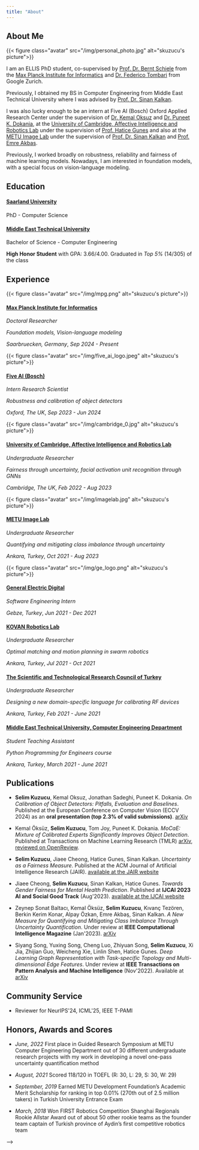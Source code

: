 ```yaml
---
title: "About"
---
```


## About Me

{{< figure class="avatar" src="/img/personal_photo.jpg" alt="skuzucu's picture">}}
<!-- TODO: improve this -->
I am an ELLIS PhD student, co-supervised by [Prof. Dr. Bernt Schiele](https://www.mpi-inf.mpg.de/departments/computer-vision-and-machine-learning/people/bernt-schiele) from the [Max Planck Institute for Informatics](https://www.mpi-inf.mpg.de/home) and [Dr. Federico Tombari](https://federicotombari.github.io) from Google Zurich.

Previously, I obtained my BS in Computer Engineering from Middle East Technical University where I was advised by [Prof. Dr. Sinan Kalkan](https://scholar.google.com/citations?user=yiAWeIAAAAAJ&hl=en).

I was also lucky enough to be an intern at Five AI (Bosch) Oxford Applied Research Center under the supervision of [Dr. Kemal Oksuz](https://scholar.google.com/citations?user=nWHRjrkAAAAJ) and [Dr. Puneet K. Dokania](https://puneetkdokania.github.io/), at the [University of Cambridge, Affective Intelligence and Robotics Lab](https://cambridge-afar.github.io) under the supervision of [Prof. Hatice Gunes](https://www.cl.cam.ac.uk/~hg410/) and also at the [METU Image Lab](https://image.ceng.metu.edu.tr/members.html) under the supervision of [Prof. Dr. Sinan Kalkan](https://scholar.google.com/citations?user=yiAWeIAAAAAJ&hl=en) and [Prof. Emre Akbas](https://user.ceng.metu.edu.tr/~emre/). 

Previously, I worked broadly on robustness, reliability and fairness of machine learning models. Nowadays, I am interested in foundation models, with a special focus on vision-language modeling.


## Education

#### [Saarland University](https://www.uni-saarland.de/en/home.html)
PhD - Computer Science


#### [Middle East Technical University](https://www.metu.edu.tr/) 
Bachelor of Science - Computer Engineering 

**High Honor Student** with GPA: 3.66/4.00. Graduated in *Top 5%* (14/305) of the class


## Experience

{{< figure class="avatar" src="/img/mpg.png" alt="skuzucu's picture">}}
#### [Max Planck Institute for Informatics](https://www.mpi-inf.mpg.de/home) 
*Doctoral Researcher*

*Foundation models, Vision-language modeling*

*Saarbruecken, Germany*, *Sep 2024 - Present*


{{< figure class="avatar" src="/img/five_ai_logo.jpeg" alt="skuzucu's picture">}}
#### [Five AI (Bosch)](https://www.five.ai/) 
*Intern Research Scientist*

*Robustness and calibration of object detectors*

*Oxford, The UK*, *Sep 2023 - Jun 2024*


{{< figure class="avatar" src="/img/cambridge_0.jpg" alt="skuzucu's picture">}}
#### [University of Cambridge, Affective Intelligence and Robotics Lab](https://cambridge-afar.github.io) 
*Undergraduate Researcher*

*Fairness through uncertainty, facial activation unit recognition through GNNs*

*Cambridge, The UK*, *Feb 2022 - Aug 2023*

<!-- - **Resource-Efficient Replication for the Cloud**
  - Implemented variants of the consensus protocols in the Paxos family using *Go, Java and C++*.
  - Optimized  the performance of these protocols using *Remote Direct Access Memory* and *Persistent Memory*. -->

{{< figure class="avatar" src="/img/imagelab.jpg" alt="skuzucu's picture">}}

#### [METU Image Lab](https://image.ceng.metu.edu.tr)
*Undergraduate Researcher*

*Quantifying and mitigating class imbalance through uncertainty*

*Ankara, Turkey*, *Oct 2021 - Aug 2023*

{{< figure class="avatar" src="/img/ge_logo.png" alt="skuzucu's picture">}}
#### [General Electric Digital]()
*Software Engineering Intern*

*Gebze, Turkey*, *Jun 2021 - Dec 2021*

#### [KOVAN Robotics Lab](https://kovan.ceng.metu.edu.tr)
*Undergraduate Researcher*

*Optimal matching and motion planning in swarm robotics*

*Ankara, Turkey*, *Jul 2021 - Oct 2021*

#### [The Scientific and Technological Research Council of Turkey]()
*Undergraduate Researcher*

*Designing a new domain-specific language for calibrating RF devices*

*Ankara, Turkey*, *Feb 2021 - June 2021*

#### [Middle East Technical University, Computer Engineering Department](https://ceng.metu.edu.tr/)
*Student Teaching Assistant*

*Python Programming for Engineers course*

*Ankara, Turkey*, *March 2021 - June 2021*


<!-- - **Real-time monitoring service optimization**: reduced response time of real-time monitoring service of call center management solution by *10 times* integrating *cache service*(Redis).
- **Webchat integration service development**: designed and developed a new microservice to integrate a third-party chat application to the existing solution.
- **Incident response and customer support**: analyzed root cause of incidents, generated failure reports, solved production related problems.
   -->

<!-- ## Projects -->

<!-- ## Honors and Awards -->

<!-- ## Volunteer Experience -->

<!-- ## Research Interest -->

## Publications

- **Selim Kuzucu**, Kemal Oksuz, Jonathan Sadeghi, Puneet K. Dokania. *On Calibration of Object Detectors: Pitfalls, Evaluation and Baselines*. Published at the European Conference on Computer Vision (ECCV 2024) as an **oral presentation (top 2.3% of valid submissions)**. [arXiv](https://arxiv.org/abs/2405.20459)

- Kemal Öksüz, **Selim Kuzucu**, Tom Joy, Puneet K. Dokania. *MoCaE: Mixture of Calibrated Experts Significantly Improves Object Detection*. Published at Transactions on Machine Learning Research (TMLR) [arXiv](https://arxiv.org/pdf/2309.14976.pdf), [reviewed on OpenReview](https://openreview.net/forum?id=fJEsas1z8J).

- **Selim Kuzucu**, Jiaee Cheong, Hatice Gunes, Sinan Kalkan. *Uncertainty as a Fairness Measure*. Published at the ACM Journal of Artificial Intelligence Research (JAIR). [available at the JAIR website](https://www.jair.org/index.php/jair/article/view/16041)

- Jiaee Cheong, **Selim Kuzucu**, Sinan Kalkan, Hatice Gunes. *Towards Gender Fairness for Mental Health Prediction*. Published at **IJCAI 2023 AI and Social Good Track** (Aug'2023). [available at the IJCAI website](https://www.ijcai.org/proceedings/2023/0658.pdf)

- Zeynep Sonat Baltacı, Kemal Öksüz, **Selim Kuzucu**, Kıvanç Tezören, Berkin Kerim Konar, Alpay Özkan, Emre Akbaş, Sinan Kalkan. *A New Measure for Quantifying and Mitigating Class Imbalance Through Uncertainty Quantification*. Under review at **IEEE Computational Intelligence Magazine** (Jan'2023). [arXiv](https://arxiv.org/abs/2311.14090)

- Siyang Song, Yuxing Song, Cheng Luo, Zhiyuan Song, **Selim Kuzucu**, Xi Jia, Zhijian Guo, Weicheng Xie, Linlin Shen, Hatice Gunes. *Deep Learning Graph Representation with Task-specific Topology and Multi-dimensional Edge Features*. Under review at **IEEE Transactions on Pattern Analysis and Machine Intelligence** (Nov'2022). Available at [arXiv](https://arxiv.org/abs/2211.12482)

## Community Service
- Reviewer for NeurIPS'24, ICML'25, IEEE T-PAMI 


## Honors, Awards and Scores

- *June, 2022* First place in Guided Research Symposium at METU Computer Engineering Department out of 30 different undergraduate research projects with my work in developing a novel one-pass uncertainty quantification method

- *August, 2021* Scored 118/120 in TOEFL (R: 30, L: 29, S: 30, W: 29)

- *September, 2019* Earned METU Development Foundation’s Academic Merit Scholarship for ranking in top 0.01% (270th out of 2.5 million takers) in Turkish University Entrance Exam

- *March, 2018* Won FIRST Robotics Competition Shanghai Regionals Rookie Allstar Award out of about 50 other rookie teams as the founder team captain of Turkish province of Aydin’s first competitive robotics team
<!-- {{< publication-list >}} -->

<!-- ## Presentations -->

<!-- {{< presentation-list >}} --> -->
